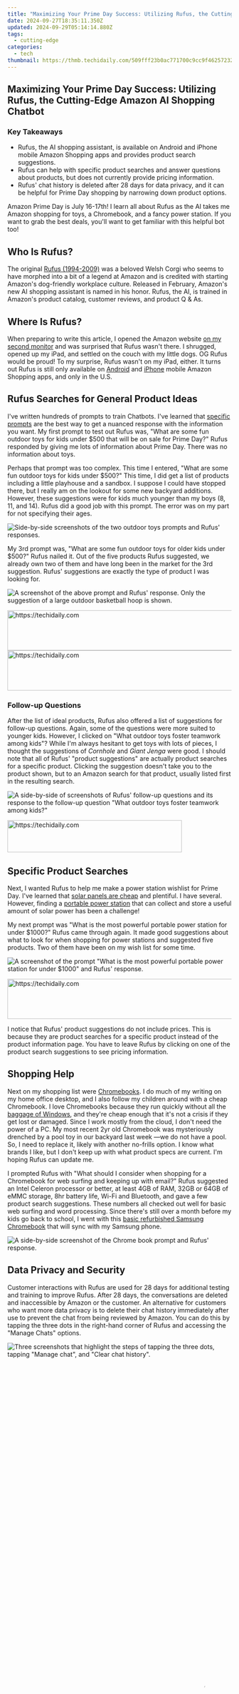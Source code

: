 ```yaml
---
title: "Maximizing Your Prime Day Success: Utilizing Rufus, the Cutting-Edge Amazon AI Shopping Chatbot"
date: 2024-09-27T18:35:11.350Z
updated: 2024-09-29T05:14:14.880Z
tags:
  - cutting-edge
categories:
  - tech
thumbnail: https://thmb.techidaily.com/509fff23b0ac771700c9cc9f462572328b6f939b94b3444a0e657778351b7b6a.jpg
---
```


## Maximizing Your Prime Day Success: Utilizing Rufus, the Cutting-Edge Amazon AI Shopping Chatbot

### Key Takeaways

* Rufus, the AI shopping assistant, is available on Android and iPhone mobile Amazon Shopping apps and provides product search suggestions.
* Rufus can help with specific product searches and answer questions about products, but does not currently provide pricing information.
* Rufus' chat history is deleted after 28 days for data privacy, and it can be helpful for Prime Day shopping by narrowing down product options.

 Amazon Prime Day is July 16-17th! I learn all about Rufus as the AI takes me Amazon shopping for toys, a Chromebook, and a fancy power station. If you want to grab the best deals, you'll want to get familiar with this helpful bot too!

##  Who Is Rufus?

 The original [Rufus (1994-2009)](https://www.amazon.com/gp/help/customer/display.html?nodeId=3711811&tag=hotoge-20&ascsubtag=UUhtgUeUpU2003905&asc%5Frefurl=https%3A%2F%2Fwww.howtogeek.com%2Fhow-to-get-ready-for-prime-day-with-rufus-amazon-shoppings-new-ai-assistant-chatbot%2F&asc%5Fcampaign=Short-Term) was a beloved Welsh Corgi who seems to have morphed into a bit of a legend at Amazon and is credited with starting Amazon's dog-friendly workplace culture. Released in February, Amazon's new AI shopping assistant is named in his honor. Rufus, the AI, is trained in Amazon's product catalog, customer reviews, and product Q & As.

##  Where Is Rufus?

 When preparing to write this article, I opened the Amazon website [on my second monitor](https://youtube-sure.techidaily.com/r-the-art-of-subtitlecc-integration-in-youtube-with-this-guide-for-2024/) and was surprised that Rufus wasn't there. I shrugged, opened up my iPad, and settled on the couch with my little dogs. OG Rufus would be proud! To my surprise, Rufus wasn't on my iPad, either. It turns out Rufus is still only available on [Android](https://www.anrdoezrs.net/links/3607085/type/dlg/sid/UUhtgUeUpU2003905/https://play.google.com/store/apps/details?id=com.amazon.mShop.android.shopping&hl=en%5FUS) and [iPhone](https://apps.apple.com/us/app/amazon-shopping/id297606951) mobile Amazon Shopping apps, and only in the U.S.

##  Rufus Searches for General Product Ideas

 I've written hundreds of prompts to train Chatbots. I've learned that [specific prompts](https://fake-location.techidaily.com/in-2024-6-ways-to-change-spotify-location-on-your-realme-v30t-drfone-by-drfone-virtual-android/) are the best way to get a nuanced response with the information you want. My first prompt to test out Rufus was, "What are some fun outdoor toys for kids under $500 that will be on sale for Prime Day?" Rufus responded by giving me lots of information about Prime Day. There was no information about toys.

 Perhaps that prompt was too complex. This time I entered, "What are some fun outdoor toys for kids under $500?" This time, I did get a list of products including a little playhouse and a sandbox. I suppose I could have stopped there, but I really am on the lookout for some new backyard additions. However, these suggestions were for kids much younger than my boys (8, 11, and 14). Rufus did a good job with this prompt. The error was on my part for not specifying their ages.

![Side-by-side screenshots of the two outdoor toys prompts and Rufus' responses.](https://static1.howtogeekimages.com/wordpress/wp-content/uploads/2024/06/screenshot_20240627_195714_amazon-shopping.png) 

 My 3rd prompt was, "What are some fun outdoor toys for older kids under $500?" Rufus nailed it. Out of the five products Rufus suggested, we already own two of them and have long been in the market for the 3rd suggestion. Rufus' suggestions are exactly the type of product I was looking for.

![A screenshot of the above prompt and Rufus' response. Only the suggestion of a large outdoor basketball hoop is shown.](https://static1.howtogeekimages.com/wordpress/wp-content/uploads/2024/06/screenshot_20240627_200000_amazon-shopping.jpg) 

<!-- affiliate ads begin -->
<a href="https://appsumo.8odi.net/c/5597632/2094419/7443" target="_top" id="2094419">
  <img src="//a.impactradius-go.com/display-ad/7443-2094419" border="0" alt="https://techidaily.com" width="728" height="90"/>
</a>
<img height="0" width="0" src="https://appsumo.8odi.net/i/5597632/2094419/7443" style="position:absolute;visibility:hidden;" border="0" />
<!-- affiliate ads end -->

<!-- affiliate ads begin -->
<a href="https://appsumo.8odi.net/c/5597632/2118314/7443" target="_top" id="2118314">
  <img src="//a.impactradius-go.com/display-ad/7443-2118314" border="0" alt="https://techidaily.com" width="728" height="90"/>
</a>
<img height="0" width="0" src="https://appsumo.8odi.net/i/5597632/2118314/7443" style="position:absolute;visibility:hidden;" border="0" />
<!-- affiliate ads end -->

###  Follow-up Questions

 After the list of ideal products, Rufus also offered a list of suggestions for follow-up questions. Again, some of the questions were more suited to younger kids. However, I clicked on "What outdoor toys foster teamwork among kids"? While I'm always hesitant to get toys with lots of pieces, I thought the suggestions of _Cornhole_ and _Giant Jenga_ were good. I should note that all of Rufus' "product suggestions" are actually product searches for a specific product. Clicking the suggestion doesn't take you to the product shown, but to an Amazon search for that product, usually listed first in the resulting search.

![A side-by-side of screenshots of Rufus' follow-up questions and its response to the follow-up question "What outdoor toys foster teamwork among kids?"](https://static1.howtogeekimages.com/wordpress/wp-content/uploads/2024/06/screenshot_20240627_215749_amazon-shopping.png) 

<!-- affiliate ads begin -->
<a href="https://aligracehair.sjv.io/c/5597632/2135373/19272" target="_top" id="2135373">
  <img src="//a.impactradius-go.com/display-ad/19272-2135373" border="0" alt="https://techidaily.com" width="392" height="72"/>
</a>
<img height="0" width="0" src="https://aligracehair.sjv.io/i/5597632/2135373/19272" style="position:absolute;visibility:hidden;" border="0" />
<!-- affiliate ads end -->

##  Specific Product Searches

 Next, I wanted Rufus to help me make a power station wishlist for Prime Day. I've learned that [solar panels are cheap](https://technical-tips.techidaily.com/enjoy-roku-channels-anywhere-even-without-owning-a-roku-player-heres-how/) and plentiful. I have several. However, finding a [portable power station](https://some-approaches.techidaily.com/updated-the-pros-guide-to-conquering-photovideo-importers-in-win11/) that can collect and store a useful amount of solar power has been a challenge!

 My next prompt was "What is the most powerful portable power station for under $1000?" Rufus came through again. It made good suggestions about what to look for when shopping for power stations and suggested five products. Two of them have been on my wish list for some time.

![A screenshot of the prompt "What is the most powerful portable power station for under $1000" and Rufus' response.](https://static1.howtogeekimages.com/wordpress/wp-content/uploads/2024/06/screenshot_20240628_204656_amazon-shopping.jpg) 

<!-- affiliate ads begin -->
<a href="https://appsumo.8odi.net/c/5597632/2037350/7443" target="_top" id="2037350">
  <img src="//a.impactradius-go.com/display-ad/7443-2037350" border="0" alt="https://techidaily.com" width="728" height="90"/>
</a>
<img height="0" width="0" src="https://appsumo.8odi.net/i/5597632/2037350/7443" style="position:absolute;visibility:hidden;" border="0" />
<!-- affiliate ads end -->

 I notice that Rufus' product suggestions do not include prices. This is because they are product searches for a specific product instead of the product information page. You have to leave Rufus by clicking on one of the product search suggestions to see pricing information.

##  Shopping Help

 Next on my shopping list were [Chromebooks](https://screen-mirroring-recording.techidaily.com/new-2024-approved-tranquility-techniques-how-to-mute-and-manage-gmeet-distractions/). I do much of my writing on my home office desktop, and I also follow my children around with a cheap Chromebook. I love Chromebooks because they run quickly without all the [baggage of Windows](https://sim-unlock.techidaily.com/in-2024-how-to-unlock-sim-cards-of-xiaomi-14-pro-without-puk-codes-by-drfone-android/), and they're cheap enough that it's not a crisis if they get lost or damaged. Since I work mostly from the cloud, I don't need the power of a PC. My most recent 2yr old Chromebook was mysteriously drenched by a pool toy in our backyard last week —we do not have a pool. So, I need to replace it, likely with another no-frills option. I know what brands I like, but I don't keep up with what product specs are current. I'm hoping Rufus can update me.

 I prompted Rufus with "What should I consider when shopping for a Chromebook for web surfing and keeping up with email?" Rufus suggested an Intel Celeron processor or better, at least 4GB of RAM, 32GB or 64GB of eMMC storage, 8hr battery life, Wi-Fi and Bluetooth, and gave a few product search suggestions. These numbers all checked out well for basic web surfing and word processing. Since there's still over a month before my kids go back to school, I went with this [basic refurbished Samsung Chromebook](https://www.amazon.com/dp/B09F2MX54R?asc%5Fsource=01H8HFYCS1MWCPQSJYRR7EWW12&psc=1&ref=ppx%5Fyo2ov%5Fdt%5Fb%5Fproduct%5Fdetails&tag=hotoge-20&ascsubtag=UUhtgUeUpU2003905&asc%5Frefurl=https%3A%2F%2Fwww.howtogeek.com%2Fhow-to-get-ready-for-prime-day-with-rufus-amazon-shoppings-new-ai-assistant-chatbot%2F&asc%5Fcampaign=Short-Term) that will sync with my Samsung phone.

![A side-by-side screenshot of the Chrome book prompt and Rufus' response.](https://static1.howtogeekimages.com/wordpress/wp-content/uploads/2024/06/screenshot_20240628_204847_amazon-shopping.png) 

##  Data Privacy and Security

 Customer interactions with Rufus are used for 28 days for additional testing and training to improve Rufus. After 28 days, the conversations are deleted and inaccessible by Amazon or the customer. An alternative for customers who want more data privacy is to delete their chat history immediately after use to prevent the chat from being reviewed by Amazon. You can do this by tapping the three dots in the right-hand corner of Rufus and accessing the "Manage Chats" options.

![Three screenshots that highlight the steps of tapping the three dots, tapping "Manage chat", and "Clear chat history".](https://static1.howtogeekimages.com/wordpress/wp-content/uploads/2024/06/screenshot_20240628_225642_amazon-shopping.png) 

<!-- affiliate ads begin -->
<span id="2135471">
					<video width="864" height="1536" style="cursor:pointer"
           poster="//a.impactradius-go.com/display-clicktoplayimage/2135471.png"
           onclick="if(!this.playClicked){this.play();this.setAttribute('controls',true);this.playClicked=true;}">
	   <source src="//a.impactradius-go.com/display-ad/18498-2135471">
	   <img src="//a.impactradius-go.com/display-clicktoplayimage/2135471.png" style="border: none; height: 100%; width: 100%; object-fit: contain">
	</video>
	<div style="width:540px;text-align:center"><a href="javascript:window.open(decodeURIComponent('https%3A%2F%2Funicoeye.pxf.io%2Fc%2F5597632%2F2135471%2F18498'), '_blank');void(0);">Click here</a></div>
</span>
<img height="0" width="0" src="https://imp.pxf.io/i/5597632/2135471/18498" style="position:absolute;visibility:hidden;" border="0" />
<!-- affiliate ads end -->

##  Other Rufus Notes

 I picked up a few things about Rufus in its current state as I was using it that will likely make it easier for you to deal with it's idiosyncrasies.

 For one thing, it's a little buggy. I sometimes had to enter prompts a second time to get Rufus to respond, but I never had to reload the app.

 Rufus is advertised as an Amazon search assistant, and I found that to be accurate. It answers questions with product search suggestions instead of products, and will not give pricing information. When I asked Rufus for a price while looking at the product price on the product information screen, it still said it did not have access to real-time product data.

 Rufus access from a product information page will suggest questions you can ask about that product, not including the price. At this point, I think we're all familiar enough with Amazon's product pages to scroll to the Q & A's and product specifications quicker than we can access Rufus. However, as Rufus develops, this ability may progress into something more useful.

## ![A screenshot of Rufus responding to a prompt with](https://static0.howtogeekimages.com/wordpress/wp-content/uploads/2024/06/screenshot_20240628_213130_amazon-shopping-2.jpg) Prime Day Ready?

<!-- affiliate ads begin -->
<a href="https://ephamedtechinc.pxf.io/c/5597632/2137222/26400" target="_top" id="2137222">
  <img src="//a.impactradius-go.com/display-ad/26400-2137222" border="0" alt="https://techidaily.com" width="728" height="90"/>
</a>
<img height="0" width="0" src="https://ephamedtechinc.pxf.io/i/5597632/2137222/26400" style="position:absolute;visibility:hidden;" border="0" />
<!-- affiliate ads end -->

 My first instinct was to judge Rufus harshly as unhelpful for Prime Day because it can not give prices. Prime Day is all about the prices! However, I got a lot of useful information from Rufus. In fact, I often jump for the Prime Day deals and end up returning a product that didn't meet my needs. Rufus could help me do a little more research before and during Prime Day to narrow down a wide selection of products and features. Rufus has proven helpful by making good suggestions and answering simple questions. It doesn't handle prices, and you can't use Rufus to buy things. However, I'd rather work with an AI that does one thing well than multiple things poorly. I'm optimistic that this rather painfully slow Rufus rollout means his quality will remain high. If you're in the US and on a mobile, give Rufus a try!

<ins class="adsbygoogle"
     style="display:block"
     data-ad-format="autorelaxed"
     data-ad-client="ca-pub-7571918770474297"
     data-ad-slot="1223367746"></ins>

<ins class="adsbygoogle"
     style="display:block"
     data-ad-client="ca-pub-7571918770474297"
     data-ad-slot="8358498916"
     data-ad-format="auto"
     data-full-width-responsive="true"></ins>

<span class="atpl-alsoreadstyle">Also read:</span>
<div><ul>
<li><a href="https://fox-info.techidaily.com/new-2024-approved-explore-more-with-these-videography-aids/"><u>[New] 2024 Approved Explore More with These Videography Aids</u></a></li>
<li><a href="https://some-skills.techidaily.com/new-ultimate-flashy-game-collection-quick-and-lightweight/"><u>[New] Ultimate Flashy Game Collection - Quick and Lightweight</u></a></li>
<li><a href="https://some-approaches.techidaily.com/updated-tracing-the-evolutionary-path-of-windows-movie-maker/"><u>[Updated] Tracing the Evolutionary Path of Windows Movie Maker</u></a></li>
<li><a href="https://some-skills.techidaily.com/updated-tune-the-frame-diy-music-video-production-with-iphone/"><u>[Updated] Tune the Frame DIY Music Video Production with iPhone</u></a></li>
<li><a href="https://some-skills.techidaily.com/in-2024-the-ultimate-ranked-reddit-discussions-top-10-edition/"><u>In 2024, The Ultimate Ranked Reddit Discussions – Top 10 Edition</u></a></li>
<li><a href="https://extra-lessons.techidaily.com/paw-some-profits-the-paychecks-of-pewdiepie/"><u>Paw-Some Profits The Paychecks of PewDiePie</u></a></li>
<li><a href="https://techtrends.techidaily.com/stream-crackle-enjoy-free-films-and-series-on-the-web/"><u>Stream Crackle: Enjoy Free Films & Series on the Web!</u></a></li>
<li><a href="https://some-skills.techidaily.com/the-insiders-list-of-vr-terms-for-2024/"><u>The Insider's List of VR Terms for 2024</u></a></li>
<li><a href="https://some-skills.techidaily.com/unlock-your-potential-best-video-editing-hacks-for-2024/"><u>Unlock Your Potential Best Video Editing Hacks for 2024</u></a></li>
<li><a href="https://techidaily.com/what-should-i-do-if-i-dont-find-the-deleted-iphone-7-files-after-scanning-stellar-by-stellar-data-recovery-ios-iphone-data-recovery/"><u>What should I do if I dont find the deleted iPhone 7 files after scanning? | Stellar</u></a></li>
<li><a href="https://blog-min.techidaily.com/1726028320672-youtube/"><u>YouTube動画のオーディオだけをダウンロードできる究極ガイド</u></a></li>
</ul></div>

